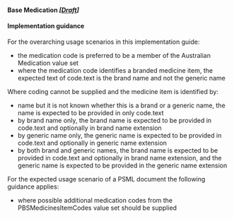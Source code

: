 #### Base Medication *[[Draft](http://hl7.org/fhir/stu3/valueset-publication-status.html)]*

#### Implementation guidance 

For the overarching usage scenarios in this implementation guide:
* the medication code is preferred to be a member of the Australian Medication value set
* where the medication code identifies a branded medicine item, the expected text of code.text is the brand name and not the generic name

Where coding cannot be supplied and the medicine item is identified by:
* name but it is not known whether this is a brand or a generic name, the name is expected to be provided in only code.text
* by brand name only, the brand name is expected to be provided in code.text and optionally in brand name extension
* by generic name only, the generic name is expected to be provided in code.text and optionally in generic name extension
* by both brand and generic names, the brand name is expected to be provided in code.text and optionally in brand name extension, and the generic name is expected to be provided in the generic name extension

For the expected usage scenario of a PSML document the following guidance applies:
* where possible additional medication codes from the PBSMedicinesItemCodes value set should be supplied
